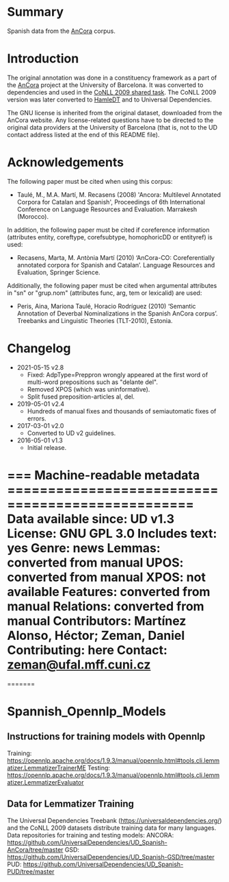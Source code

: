 # Summary

Spanish data from the [AnCora](http://clic.ub.edu/corpus/) corpus.


# Introduction

The original annotation was done in a constituency framework as a part of the
[AnCora](http://clic.ub.edu/corpus/) project at the University of Barcelona.
It was converted to dependencies and used in the
[CoNLL 2009 shared task](https://ufal.mff.cuni.cz/conll2009-st/index.html).
The CoNLL 2009 version was later converted to
[HamleDT](https://ufal.mff.cuni.cz/hamledt) and to Universal Dependencies.

The GNU license is inherited from the original dataset, downloaded from
the AnCora website. Any license-related questions have to be directed to
the original data providers at the University of Barcelona (that is, not
to the UD contact address listed at the end of this README file).


# Acknowledgements

The following paper must be cited when using this corpus:

 * Taulé, M., M.A. Martí, M. Recasens (2008) 'Ancora: Multilevel Annotated Corpora for Catalan and Spanish',
   Proceedings of 6th International Conference on Language Resources and Evaluation. Marrakesh (Morocco).

In addition, the following paper must be cited if coreference information (attributes entity, coreftype,
corefsubtype, homophoricDD or entityref) is used:

 * Recasens, Marta, M. Antònia Martí (2010) ‘AnCora-CO: Coreferentially annotated corpora for Spanish and
   Catalan’. Language Resources and Evaluation, Springer Science.

Additionally, the following paper must be cited when argumental attributes in "sn" or "grup.nom"
(attributes func, arg, tem or lexicalid) are used:

 * Peris, Aina, Mariona Taulé, Horacio Rodríguez (2010) ‘Semantic Annotation of Deverbal Nominalizations in the
   Spanish AnCora corpus’. Treebanks and Linguistic Theories (TLT-2010), Estonia.


# Changelog

* 2021-05-15 v2.8
  * Fixed: AdpType=Preppron wrongly appeared at the first word of multi-word
    prepositions such as "delante del".
  * Removed XPOS (which was uninformative).
  * Split fused preposition-articles al, del.
* 2019-05-01 v2.4
  * Hundreds of manual fixes and thousands of semiautomatic fixes of errors.
* 2017-03-01 v2.0
  * Converted to UD v2 guidelines.
* 2016-05-01 v1.3
  * Initial release.


=== Machine-readable metadata =================================================
Data available since: UD v1.3
License: GNU GPL 3.0
Includes text: yes
Genre: news
Lemmas: converted from manual
UPOS: converted from manual
XPOS: not available
Features: converted from manual
Relations: converted from manual
Contributors: Martínez Alonso, Héctor; Zeman, Daniel
Contributing: here
Contact: zeman@ufal.mff.cuni.cz
===============================================================================
=======
# Spannish_Opennlp_Models

## Instructions for training models with Opennlp
Training: https://opennlp.apache.org/docs/1.9.3/manual/opennlp.html#tools.cli.lemmatizer.LemmatizerTrainerME
Testing: https://opennlp.apache.org/docs/1.9.3/manual/opennlp.html#tools.cli.lemmatizer.LemmatizerEvaluator

## Data for Lemmatizer Training
The Universal Dependencies Treebank (https://universaldependencies.org/) and the CoNLL 2009 datasets distribute training data for many languages.
Data repositories for training and testing models:
ANCORA: https://github.com/UniversalDependencies/UD_Spanish-AnCora/tree/master
GSD: https://github.com/UniversalDependencies/UD_Spanish-GSD/tree/master
PUD: https://github.com/UniversalDependencies/UD_Spanish-PUD/tree/master


